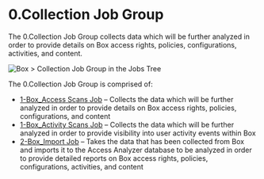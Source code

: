 # 0.Collection Job Group

The 0.Collection Job Group collects data which will be further analyzed in order to provide details
on Box access rights, policies, configurations, activities, and content.

![Box > Collection Job Group in the Jobs Tree](/img/product_docs/accessanalyzer/12.0/solutions/box/collection/jobstree.webp)

The 0.Collection Job Group is comprised of:

- [1-Box_Access Scans Job](/docs/accessanalyzer/12.0/solutions/box/collection/1-box_access_scans.md) – Collects the data which will be further analyzed
  in order to provide details on Box access rights, policies, configurations, and content
- [1-Box_Activity Scans Job](/docs/accessanalyzer/12.0/solutions/box/collection/1-box_activity_scans.md) – Collects the data which will be further
  analyzed in order to provide visibility into user activity events within Box
- [2-Box_Import Job](/docs/accessanalyzer/12.0/solutions/box/collection/2-box_import.md) – Takes the data that has been collected from Box and imports
  it to the Access Analyzer database to be analyzed in order to provide detailed reports on Box
  access rights, policies, configurations, activities, and content
